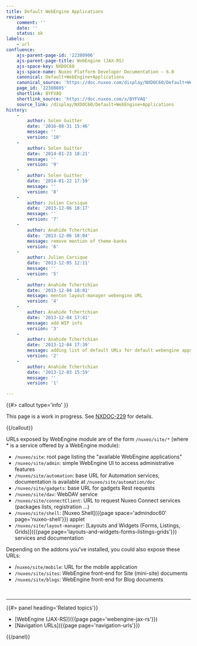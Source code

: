 ```yaml
---
title: Default WebEngine Applications
review:
    comment: ''
    date: ''
    status: ok
labels:
    - url
confluence:
    ajs-parent-page-id: '22380906'
    ajs-parent-page-title: WebEngine (JAX-RS)
    ajs-space-key: NXDOC60
    ajs-space-name: Nuxeo Platform Developer Documentation — 6.0
    canonical: Default+WebEngine+Applications
    canonical_source: 'https://doc.nuxeo.com/display/NXDOC60/Default+WebEngine+Applications'
    page_id: '22380805'
    shortlink: BYFVAQ
    shortlink_source: 'https://doc.nuxeo.com/x/BYFVAQ'
    source_link: /display/NXDOC60/Default+WebEngine+Applications
history:
    -
        author: Solen Guitter
        date: '2016-08-31 15:46'
        message: ''
        version: '10'
    -
        author: Solen Guitter
        date: '2014-01-23 18:21'
        message: ''
        version: '9'
    -
        author: Solen Guitter
        date: '2014-01-22 17:59'
        message: ''
        version: '8'
    -
        author: Julien Carsique
        date: '2013-12-06 18:17'
        message: ''
        version: '7'
    -
        author: Anahide Tchertchian
        date: '2013-12-06 18:04'
        message: remove mention of theme-banks
        version: '6'
    -
        author: Julien Carsique
        date: '2013-12-05 12:11'
        message: ''
        version: '5'
    -
        author: Anahide Tchertchian
        date: '2013-12-04 18:01'
        message: menton layout-manager webengine URL
        version: '4'
    -
        author: Anahide Tchertchian
        date: '2013-12-04 17:41'
        message: add WIP info
        version: '3'
    -
        author: Anahide Tchertchian
        date: '2013-12-04 17:39'
        message: adding list of default URLs for default webengine apps
        version: '2'
    -
        author: Anahide Tchertchian
        date: '2013-12-03 15:59'
        message: ''
        version: '1'

---
```

{{#> callout type='info' }}

This page is a work in progress. See [NXDOC-229](https://jira.nuxeo.com/browse/NXDOC-229) for details.

{{/callout}}

URLs exposed by WebEngine module are of the form `/nuxeo/site/*` (where * is a service offered by a WebEngine module):

*   `/nuxeo/site`: root page listing the "available&nbsp;WebEngine applications"
*   `/nuxeo/site/admin`: simple WebEngine UI to access administrative features
*   `/nuxeo/site/automation`: base URL for Automation services, documentation is available at `/nuxeo/site/automation/doc`
*   `/nuxeo/site/gadgets`: base URL for gadgets Rest requests
*   `/nuxeo/site/dav`: WebDAV service
*   `/nuxeo/site/connectClient`: URL to request Nuxeo Connect services (packages lists, registration ...)
*   `/nuxeo/site/shell`: [Nuxeo Shell]({{page space='admindoc60' page='nuxeo-shell'}}) applet
*   `/nuxeo/site/layout-manager`: [Layouts and Widgets (Forms, Listings, Grids)]({{page page='layouts-and-widgets-forms-listings-grids'}}) services and documentation

Depending on the addons you've installed, you could also expose these URLs:

*   /`nuxeo/site/mobile`: URL for the mobile application
*   `/nuxeo/site/sites`: WebEngine front-end for Site (mini-site) documents
*   `/nuxeo/site/blogs`: WebEngine front-end for Blog documents

&nbsp;

* * *

<div class="row" data-equalizer data-equalize-on="medium"><div class="column medium-6">{{#> panel heading='Related topics'}}

*   [WebEngine (JAX-RS)]({{page page='webengine-jax-rs'}})
*   [Navigation URLs]({{page page='navigation-urls'}})

{{/panel}}</div><div class="column medium-6"></div></div>
